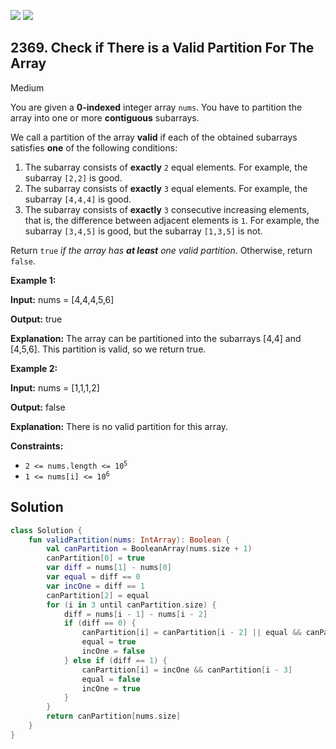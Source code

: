 [![](https://img.shields.io/github/stars/javadev/LeetCode-in-Kotlin?label=Stars&style=flat-square)](https://github.com/javadev/LeetCode-in-Kotlin)
[![](https://img.shields.io/github/forks/javadev/LeetCode-in-Kotlin?label=Fork%20me%20on%20GitHub%20&style=flat-square)](https://github.com/javadev/LeetCode-in-Kotlin/fork)

## 2369\. Check if There is a Valid Partition For The Array

Medium

You are given a **0-indexed** integer array `nums`. You have to partition the array into one or more **contiguous** subarrays.

We call a partition of the array **valid** if each of the obtained subarrays satisfies **one** of the following conditions:

1.  The subarray consists of **exactly** `2` equal elements. For example, the subarray `[2,2]` is good.
2.  The subarray consists of **exactly** `3` equal elements. For example, the subarray `[4,4,4]` is good.
3.  The subarray consists of **exactly** `3` consecutive increasing elements, that is, the difference between adjacent elements is `1`. For example, the subarray `[3,4,5]` is good, but the subarray `[1,3,5]` is not.

Return `true` _if the array has **at least** one valid partition_. Otherwise, return `false`.

**Example 1:**

**Input:** nums = [4,4,4,5,6]

**Output:** true

**Explanation:** The array can be partitioned into the subarrays [4,4] and [4,5,6]. This partition is valid, so we return true.

**Example 2:**

**Input:** nums = [1,1,1,2]

**Output:** false

**Explanation:** There is no valid partition for this array.

**Constraints:**

*   <code>2 <= nums.length <= 10<sup>5</sup></code>
*   <code>1 <= nums[i] <= 10<sup>6</sup></code>

## Solution

```kotlin
class Solution {
    fun validPartition(nums: IntArray): Boolean {
        val canPartition = BooleanArray(nums.size + 1)
        canPartition[0] = true
        var diff = nums[1] - nums[0]
        var equal = diff == 0
        var incOne = diff == 1
        canPartition[2] = equal
        for (i in 3 until canPartition.size) {
            diff = nums[i - 1] - nums[i - 2]
            if (diff == 0) {
                canPartition[i] = canPartition[i - 2] || equal && canPartition[i - 3]
                equal = true
                incOne = false
            } else if (diff == 1) {
                canPartition[i] = incOne && canPartition[i - 3]
                equal = false
                incOne = true
            }
        }
        return canPartition[nums.size]
    }
}
```
